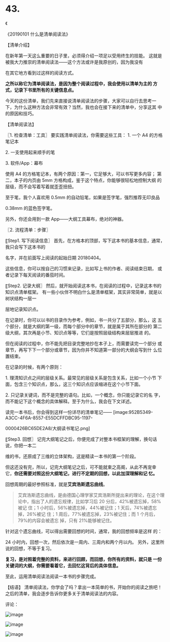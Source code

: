 # 43.

《

《20190101 什么是清单阅读法》

【清单介绍】

在新年第一天这么重要的日子里，必须得介绍一项足以受用终生的技能。 这就是被我大力推崇的清单阅读法——这个方法或许是我原创的，因为我没有

在其它地方看到过这样的阅读方式。

**之所以称它为清单阅读法，是因为整个阅读过程中，我会使用以清单为主的 方式，记录下书里所有的关键信息点。**

今天的这份清单，我们先来直接说清单阅读法的步骤，大家可以自行去思考一 下，为什么这种方法会非常有效？当然，我也会在接下来的清单中，分享这其 中的原因和技巧。

【清单阅读法】

〖1\. 检查清单：工具〗 要实践清单阅读法，你需要这些工具： 1\. 一个 A4 的方格笔记本

2\. 一支使用起来顺手的笔

3\. 软件/App：幕布

使用 A4 的方格笔记本，有两个原因：第一，它足够大，可以书写更多内容； 第二，本子的内页由 5mm 方格构成，鉴于这个特点，你能够很轻松地控制大纲 的层级，而不会写着写着就歪歪扭扭。

至于笔，我个人喜欢用 0.5mm 的自动铅笔，如果是签字笔，强烈推荐无印良品

0.38mm 的蓝色签字笔。

另外，你还会用到一款 App——大纲工具幕布，绝对的神器。

〖2\. 流程清单：步骤〗

〖Step1\. 写下阅读信息〗 首先，在方格本的顶部，写下这本书的基本信息，通常，我只会写下这本书的

名字，并在前面写上阅读的起始日期 20180404。

这些信息，你可以按自己的习惯来记录，比如写上书的作者、阅读结束日期， 或者记录下每天阅读的番茄时间。

〖Step2\. 记录大纲〗 然后，就开始阅读这本书，在阅读的过程中，记录这本书的知识点清单框架。 有一些小伙伴不明白什么是清单框架，其实非常简单，就是以树状结构一层一

层地记录知识点。

在记录时，你可以以书的目录作为参考，例如，书一共分了五部分，那么，这 五个部分，就是大纲的第一级，而每个部分中的章节，就是属于其所在部分的 第二级大纲，其次再是小节、知识点等等，它们是按照层级结构来层层推进 的。

但在阅读的过程中，你不能先把目录完整地抄在本子上，而需要读完一个部分 或章节，再写下下一个部分或章节，因为你并不知道第一部分的大纲会写到什 么位置结束。

在记录的时候，有两个原则：

1\. 理清知识点之间的层级关系。最常见的层级关系是包含关系，比如一个小节 下面，包含三个知识点，那么，这三个知识点应该缩进在这个小节下面。

2\. 只记录关键词，而不是完整的语句。比如，一个概念，你只能记录它的名 字，而不能记下这个概念的具体解释。至于为什么，我会在下文详述。

读完一本书后，你会得到这样一份详尽的清单笔记—— [image:952B5349-A3CC-4F6A-8557-E55DCFFDBC95-1197-

0000426BC65DE2A8/大纲读书笔记.png]

〖Step3\. 回想〗 记完大纲笔记之后，你便完成了对整本书框架的理解，换句话说，你把一本二

维的书，还原成了三维的立体架构，这是精读一本书的第一个阶段。

但这还没有完，所以，记完大纲笔记之后，可不能就束之高阁，从此不再宠幸 它，**你还需要对照这份大纲笔记，进行不定期的回想，以此加深理解和记 忆。**

回想周期的最好参照标准，就是**艾宾浩斯遗忘曲线**。

> 艾宾浩斯遗忘曲线，是由德国心理学家艾宾浩斯所提出来的理论，在这个理 论中，指出了人的遗忘规律，比如学习后 20 分后，42%被遗忘掉，58%被记 住；1 小时后，56%被遗忘掉，44%被记住；1 天后，74%被遗忘掉，26%被记 住；1 周后，77%被遗忘掉，23%被记住；而 1 个月后，79%的内容会被遗忘 掉，只有 21%能够被记住。

针对这个遗忘曲线，可以得出需要回想的时间，通常，我的回想频率是这样 的：

24 小时内，回想一次，然后依次是一周内、三周内和两个月以内。 另外，这里所说的回想，不等于复习。

**复习，是对照着完整的资料，来进行回顾，而回想，你所有的资料，就只是 一份关键词的大纲，你需要看着它，去回忆这背后的具体信息。**

至此，运用清单阅读法阅读一本书的步骤完成。

【结语】 清单阅读法，你学会了吗？拿出一本简单的书，开始你的阅读之旅吧！ 之后的清单，我会逐步告诉你更多关于清单阅读法的内容。

评论：

![image](img/Image_091.png)

![image](img/Image_092.png)

![image](img/Image_093.png)